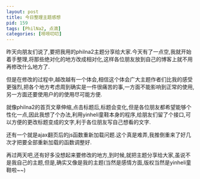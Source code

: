 ```yaml
---
layout: post
title: 今日整理主题感想
pid: 159
tags: [PhilNa2, 点滴]
categories: [唠唠叨叨]
---
```

昨天向朋友们说了,要把我用的philna2主题分享给大家.今天有了一点空,我就开始着手整理,将那些绝对化的地方改成相对化,这样各位朋友放到自己的博客上就不用再修改什么地方了.

但是在修改的过程中,越改越有一个体会,相信这个体会广大主题作者们比我的感受更强烈,把各个地方考虑周到确实是一件很痛苦的事,一方面不能影响到正常的使用,另一方面还要使用户的的使用尽可能方便.

就像philna2的首页文章伸缩,点击标题后,标题会变化,但是各位朋友都希望能够个性化一点,因此我想了个办法,利用yinheli童鞋本身的程序,给朋友们留了个接口,可以方便的更改标题变成的文字,利于各位朋友写自己想看的文字.

还有一个就是ajax翻页后的js函数重新加载问题.这个真是难弄,我推倒重来了好几次才把要全部重新加载的函数调整好.

再过两天吧,还有好多没想起来要修改的地方,到时候,就把主题分享给大家,虽说不是我自己的主题,但是,确实又像是我的主题(当然是感情方面,版权当然是yinheli童鞋啦~~)
